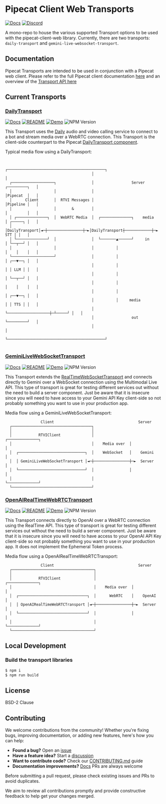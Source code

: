 # Pipecat Client Web Transports

[![Docs](https://img.shields.io/badge/Documentation-blue)](https://docs.pipecat.ai/client/js/transports/transport)
[![Discord](https://img.shields.io/discord/1239284677165056021)](https://discord.gg/pipecat)

A mono-repo to house the various supported Transport options to be used with the pipecat-client-web library. Currently, there are two transports: `daily-transport` and `gemini-live-websocket-transport`.

## Documentation

Pipecat Transports are intended to be used in conjunction with a Pipecat web client. Please refer to the full Pipecat client documentation [here](https://docs.pipecat.ai/client/introduction) and an overview of the [Transport API here](https://docs.pipecat.ai/client/js/transports/transport)

## Current Transports

### [DailyTransport](/transports/daily/README.md)

[![Docs](https://img.shields.io/badge/Documention-blue)](https://docs.pipecat.ai/client/js/transports/daily)
[![README](https://img.shields.io/badge/README-goldenrod)](/transports/daily/README.md)
[![Demo](https://img.shields.io/badge/Demo-forestgreen)](https://github.com/pipecat-ai/pipecat/tree/main/examples/simple-chatbot)
![NPM Version](https://img.shields.io/npm/v/@pipecat-ai/daily-transport)

This Transport uses the [Daily](https://daily.co) audio and video calling service to connect to a bot and stream media over a WebRTC connection. This Transport is the client-side counterpart to the Pipecat [DailyTransport component](https://docs.pipecat.ai/server/services/transport/daily).

Typical media flow using a DailyTransport:
```
                                                                                       
                                       ┌────────────────────────────────────────────┐  
                                       │                                            │  
  ┌───────────────────┐                │                 Server       ┌─────────┐   │  
  │                   │                │                              │Pipecat  │   │  
  │      Client       │  RTVI Messages │                              │Pipeline │   │  
  │                   │       &        │                              │         │   │  
  │ ┌──────────────┐  │  WebRTC Media  │  ┌──────────────┐    media   │ ┌─────┐ │   │  
  │ │DailyTransport│◄─┼────────────────┼─►│DailyTransport┼────────────┼─► STT │ │   │  
  │ └──────────────┘  │                │  └───────▲──────┘     in     │ └──┬──┘ │   │  
  │                   │                │          │                   │    │    │   │  
  └───────────────────┘                │          │                   │ ┌──▼──┐ │   │  
                                       │          │                   │ │ LLM │ │   │  
                                       │          │                   │ └──┬──┘ │   │  
                                       │          │                   │    │    │   │  
                                       │          │                   │ ┌──▼──┐ │   │  
                                       │          │     media         │ │ TTS │ │   │  
                                       │          └───────────────────┼─┴─────┘ │   │  
                                       │                 out          └─────────┘   │  
                                       │                                            │  
                                       └────────────────────────────────────────────┘  
                                                                                       
```

### [GeminiLiveWebSocketTransport](transports/gemini-live-websocket-transport/README.md)
[![Docs](https://img.shields.io/badge/Documentation-blue)](https://docs.pipecat.ai/client/js/transports/gemini)
[![README](https://img.shields.io/badge/README-goldenrod)](transports/gemini-live-websocket-transport/README.md)
[![Demo](https://img.shields.io/badge/Demo-forestgreen)](examples/directToLLMTransports/README.md)
![NPM Version](https://img.shields.io/npm/v/@pipecat-ai/gemini-live-websocket-transport)

This Transport extends the [RealTimeWebSocketTransport](transports/realtime-websocket-transport/README) and connects directly to Gemini over a WebSocket connection using the Multimodal Live API. This type of transport is great for testing different services out without the need to build a server component. Just be aware that it is insecure since you will need to have access to your Gemini API Key client-side so not probably something you want to use in your production app.

Media flow using a GeminiLiveWebSocketTransport:
```
                Client                                      Server        
  ┌────────────────────────────────────┐                                  
  │                                    │                                  
  │            RTVIClient              │                ┌──────────────┐  
  │                                    │    Media over  │              │  
  │  ┌──────────────────────────────┐  │    WebSocket   │    Gemini    │  
  │  │ GeminiLiveWebSocketTransport │◄─┼────────────────┼─►  Server    │  
  │  └──────────────────────────────┘  │                │              │  
  │                                    │                └──────────────┘  
  └────────────────────────────────────┘                                  
```

### [OpenAIRealTimeWebRTCTransport](transports/gemini-live-websocket-transport/README.md)
[![Docs](https://img.shields.io/badge/Documentation-blue)](https://docs.pipecat.ai/client/js/transports/openai-webrtc)
[![README](https://img.shields.io/badge/README-goldenrod)](transports/openai-realtime-webrtc-transport/README.md)
[![Demo](https://img.shields.io/badge/Demo-forestgreen)](examples/directToLLMTransports/README.md)
![NPM Version](https://img.shields.io/npm/v/@pipecat-ai/openai-realtime-webrtc-transport)

This Transport connects directly to OpenAI over a WebRTC connection using the RealTime API. This type of transport is great for testing different services out without the need to build a server component. Just be aware that it is insecure since you will need to have access to your OpenAI API Key client-side so not probably something you want to use in your production app. It does not implement the Ephemeral Token process.

Media flow using a OpenAIRealTimeWebRTCTransport:
```
                Client                                      Server        
  ┌─────────────────────────────────────┐                                  
  │                                     │                                  
  │            RTVIClient               │                ┌──────────────┐  
  │                                     │    Media over  │              │  
  │  ┌───────────────────────────────┐  │      WebRTC    │    OpenAI    │  
  │  │ OpenAIRealTimeWebRTCTransport │◄─┼────────────────┼─►  Server    │  
  │  └───────────────────────────────┘  │                │              │  
  │                                     │                └──────────────┘  
  └─────────────────────────────────────┘                                  
```

## Local Development

### Build the transport libraries

```bash
$ npm i
$ npm run build
```

## License
BSD-2 Clause

## Contributing
We welcome contributions from the community! Whether you're fixing bugs, improving documentation, or adding new features, here's how you can help:

- **Found a bug?** Open an [issue](https://github.com/pipecat-ai/pipecat-client-web-transports/issues)
- **Have a feature idea?** Start a [discussion](https://discord.gg/pipecat)
- **Want to contribute code?** Check our [CONTRIBUTING.md](CONTRIBUTING.md) guide
- **Documentation improvements?** [Docs](https://github.com/pipecat-ai/docs) PRs are always welcome

Before submitting a pull request, please check existing issues and PRs to avoid duplicates.

We aim to review all contributions promptly and provide constructive feedback to help get your changes merged.
